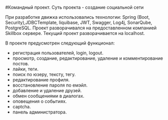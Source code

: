 #Командный проект. Суть проекта - создание социальной сети

При разработке движка использовались технологии: Spring (Boot, Security),JDBCTemplate, liquibase, JWT, Swagger, Log4j, SonarQube, PostgreSQL. Проект разворачивался на предоставленном компанией Skillbox сервере. Текущий проект разворачивается на localhost.

В проекте предусмотрен следующий функционал:

- регистрация пользователей, login, logout.
- просмотр, создание, редактирование, удаление и комментирование постов.
- лайки, теги.
- поиск по юзеру, тексту, тегу.
- редактирование профиля.
- восстановление пароля по емэйл.
- добавление и удаление друзей.
- обмен сообщениями в диалогах.
- оповещения о событиях.
- captcha.
- панель администратора.
